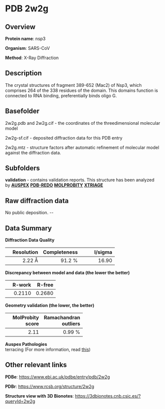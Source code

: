 # PDB 2w2g

## Overview

**Protein name**: nsp3

**Organism**: SARS-CoV

**Method**: X-Ray Diffraction

## Description

The crystal structures of fragment 389-652 (Mac2) of Nsp3, which comprises 264 of the 338 residues of the domain. This domains function is connected to RNA binding, preferentially binds oligo G.

## Basefolder

2w2g.pdb and 2w2g.cif - the coordinates of the threedimensional molecular model

2w2g-sf.cif - deposited diffraction data for this PDB entry

2w2g.mtz - structure factors after automatic refinement of molecular model against the diffraction data.

## Subfolders





**validation** - contains validation reports. This structure has been analyzed by [**AUSPEX**](https://github.com/thorn-lab/coronavirus_structural_task_force/tree/master/pdb/nsp3/SARS-CoV/2w2g/validation/auspex) [**PDB-REDO**](https://github.com/thorn-lab/coronavirus_structural_task_force/tree/master/pdb/nsp3/SARS-CoV/2w2g/validation/pdb-redo) [**MOLPROBITY**](https://github.com/thorn-lab/coronavirus_structural_task_force/tree/master/pdb/nsp3/SARS-CoV/2w2g/validation/molprobity) [**XTRIAGE**](https://github.com/thorn-lab/coronavirus_structural_task_force/blob/master/pdb/nsp3/SARS-CoV/2w2g/validation/Xtriage_output.log)  



## Raw diffraction data

No public deposition. --<br> 

## Data Summary
**Diffraction Data Quality**

|   | Resolution | Completeness| I/sigma |
|---|-------------:|----------------:|--------------:|
|   |2.22 Å|91.2  %|<img width=50/>16.90|

**Discrepancy between model and data (the lower the better)**

|   | **R-work**| **R-free**   
|---|-------------:|----------------:|           
||  0.2110|  0.2680|

**Geometry validation (the lower, the better)**

|   |**MolProbity<br>score**| **Ramachandran<br>outliers** 
|---|-------------:|----------------:|
||  2.11|  0.99 %|

**Auspex Pathologies**<br> terracing (For more information, read [this](https://github.com/thorn-lab/coronavirus_structural_task_force/blob/master/pdb/nsp3/SARS-CoV/2w2g/validation/auspex/2w2g_auspex_comments.txt))

 



## Other relevant links 
**PDBe**:  https://www.ebi.ac.uk/pdbe/entry/pdb/2w2g
 
**PDBr**: https://www.rcsb.org/structure/2w2g 

**Structure view with 3D Bionotes**: https://3dbionotes.cnb.csic.es/?queryId=2w2g

